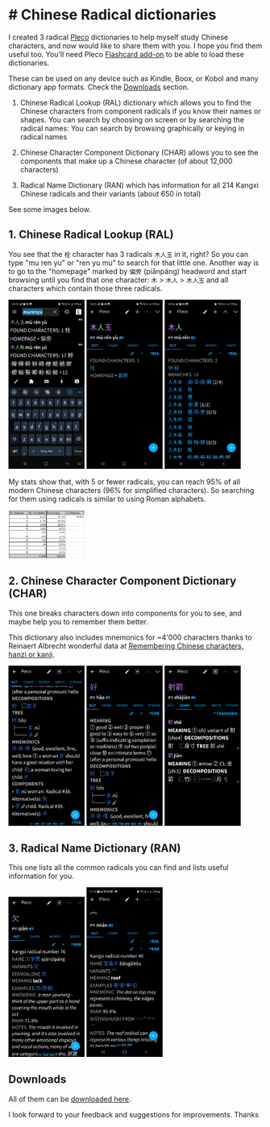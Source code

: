 # # Chinese Radical dictionaries

I created 3 radical [Pleco](https://www.pleco.com/) dictionaries to help myself study Chinese characters, and now would like to share them with you. I hope you find them useful too. You'll need Pleco [Flashcard add-on](https://iphone.pleco.com/manual/30200/flash.html) to be able to load these dictionaries.

These can be used on any device such as Kindle, Boox, or Kobol and many dictionary app formats. Check the [Downloads](Downloads) section.

1. Chinese Radical Lookup (RAL) dictionary which allows you to find the Chinese characters from component radicals if you know their names or shapes. You can search by choosing on screen or by searching the radical names: You can search by browsing graphically or keying in radical names

2. Chinese Character Component Dictionary (CHAR) allows you to see the components that make up a Chinese character (of about 12,000 characters)

3. Radical Name Dictionary (RAN) which has information for all 214 Kangxi Chinese radicals and their variants (about 650 in total)

See some images below.

## 1. Chinese Radical Lookup (RAL)
You see that the `栓` character has 3 radicals `⽊⼈⽟` in it, right? So you can type "mu ren yu" or "ren yu mu" to search for that little one.
Another way is to go to the "homepage" marked by `偏旁` (piānpáng) headword and start browsing until you find that one character: `⽊` > `⽊⼈` > `⽊⼈⽟` and all characters which contain those three radicals.

<img src="/assets/img/RAL-1.jpg" alt="..." style="width: 30%;"/>  <img src="/assets/img/RAL-2.jpg" alt="..." style="width: 30%;"/>  <img src="/assets/img/RAL-3.jpg" alt="..." style="width: 30%;"/>

My stats show that, with 5 or fewer radicals, you can reach 95% of all modern Chinese characters (96% for simplified characters). So searching for them using radicals is similar to using Roman alphabets.

<img src="/assets/img/RAL-Stats.png" alt="..." style="width: 30%;"/>

## 2. Chinese Character Component Dictionary (CHAR)

This one breaks characters down into components for you to see, and maybe help you to remember them better.

This dictionary also includes mnemonics for ~4'000 characters thanks to Reinaert Albrecht wonderful data at [Remembering Chinese characters, hanzi or kanji](https://rtega.be/chmn/).

<img src="/assets/img/CHAR-1.jpg" alt="..." style="width: 30%;"/>  <img src="/assets/img/CHAR-2.jpg" alt="..." style="width: 30%;"/>  <img src="/assets/img/CHAR-3.jpg" alt="..." style="width: 30%;"/>

## 3. Radical Name Dictionary (RAN)

This one lists all the common radicals you can find and lists useful information for you.

<img src="/assets/img/RAN-1.jpg" alt="..." style="width: 30%;"/>  <img src="/assets/img/RAN-2.jpg" alt="..." style="width: 30%;"/>

## Downloads

All of them can be [downloaded here](https://github.com/catusf/tudien/releases/tag/V2.6).

I look forward to your feedback and suggestions for improvements. Thanks

